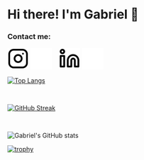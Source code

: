 # Hi there! I'm Gabriel 👋


### Contact me:

[![website](./img/instagram-light.svg)](https://instagram.com/_gabriel_boff#gh-light-mode-only)
[![website](./img/instagram-dark.svg)](https://instagram.com/_gabriel_boff#gh-dark-mode-only)
&nbsp;&nbsp;
[![website](./img/linkedin-light.svg)](https://www.linkedin.com/in/gabrielchboff#gh-light-mode-only)
[![website](./img/linkedin-dark.svg)](https://www.linkedin.com/in/gabrielchboff#gh-dark-mode-only)


[![Top Langs](https://github-readme-stats.vercel.app/api/top-langs/?username=gabrielchboff&layout=compact&theme=radical)](https://github.com/gabrielchboff/github-readme-stats)
&nbsp;&nbsp;

</br>

[![GitHub Streak](https://github-readme-streak-stats.herokuapp.com/?user=gabrielchboff&theme=radical)](https://git.io/streak-stats)

</br>

![Gabriel's GitHub stats](https://github-readme-stats.vercel.app/api?username=gabrielchboff&show_icons=true&theme=radical)
&nbsp;&nbsp;

[![trophy](https://github-profile-trophy.vercel.app/?username=gabrielchboff&theme=radical&&row=2&column=3)](https://github.com/gabrielchboff/github-profile-trophy)


